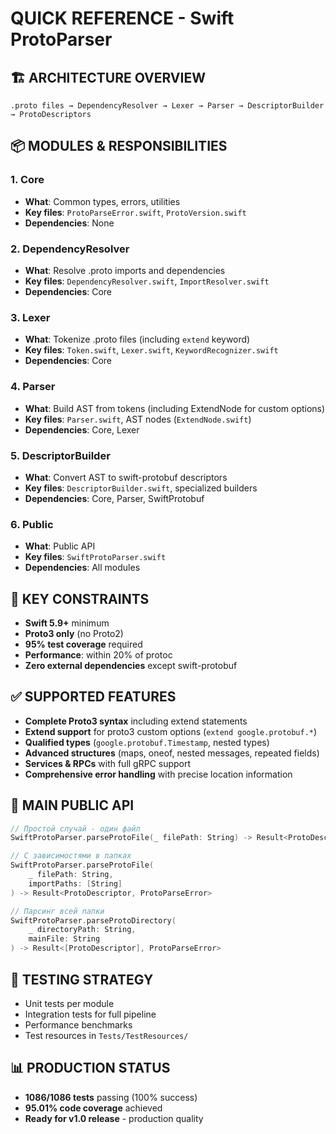 # QUICK REFERENCE - Swift ProtoParser

## 🏗️ ARCHITECTURE OVERVIEW
```
.proto files → DependencyResolver → Lexer → Parser → DescriptorBuilder → ProtoDescriptors
```

## 📦 MODULES & RESPONSIBILITIES

### 1. Core
- **What**: Common types, errors, utilities
- **Key files**: `ProtoParseError.swift`, `ProtoVersion.swift`
- **Dependencies**: None

### 2. DependencyResolver  
- **What**: Resolve .proto imports and dependencies
- **Key files**: `DependencyResolver.swift`, `ImportResolver.swift`
- **Dependencies**: Core

### 3. Lexer
- **What**: Tokenize .proto files (including `extend` keyword)
- **Key files**: `Token.swift`, `Lexer.swift`, `KeywordRecognizer.swift`
- **Dependencies**: Core

### 4. Parser
- **What**: Build AST from tokens (including ExtendNode for custom options)
- **Key files**: `Parser.swift`, AST nodes (`ExtendNode.swift`)
- **Dependencies**: Core, Lexer

### 5. DescriptorBuilder
- **What**: Convert AST to swift-protobuf descriptors
- **Key files**: `DescriptorBuilder.swift`, specialized builders
- **Dependencies**: Core, Parser, SwiftProtobuf

### 6. Public
- **What**: Public API
- **Key files**: `SwiftProtoParser.swift`
- **Dependencies**: All modules

## 🎯 KEY CONSTRAINTS
- **Swift 5.9+** minimum
- **Proto3 only** (no Proto2)
- **95% test coverage** required
- **Performance**: within 20% of protoc
- **Zero external dependencies** except swift-protobuf

## ✅ SUPPORTED FEATURES
- **Complete Proto3 syntax** including extend statements
- **Extend support** for proto3 custom options (`extend google.protobuf.*`)
- **Qualified types** (`google.protobuf.Timestamp`, nested types)
- **Advanced structures** (maps, oneof, nested messages, repeated fields)
- **Services & RPCs** with full gRPC support
- **Comprehensive error handling** with precise location information

## 🔧 MAIN PUBLIC API
```swift
// Простой случай - один файл
SwiftProtoParser.parseProtoFile(_ filePath: String) -> Result<ProtoDescriptor, ProtoParseError>

// С зависимостями в папках
SwiftProtoParser.parseProtoFile(
    _ filePath: String,
    importPaths: [String]
) -> Result<ProtoDescriptor, ProtoParseError>

// Парсинг всей папки
SwiftProtoParser.parseProtoDirectory(
    _ directoryPath: String,
    mainFile: String
) -> Result<[ProtoDescriptor], ProtoParseError>
```

## 🧪 TESTING STRATEGY
- Unit tests per module
- Integration tests for full pipeline
- Performance benchmarks
- Test resources in `Tests/TestResources/`

## 📊 PRODUCTION STATUS
- **1086/1086 tests** passing (100% success)
- **95.01% code coverage** achieved
- **Ready for v1.0 release** - production quality
